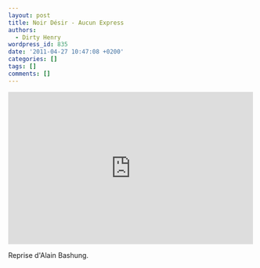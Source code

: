 ```yaml
---
layout: post
title: Noir Désir - Aucun Express
authors:
  - Dirty Henry
wordpress_id: 835
date: '2011-04-27 10:47:08 +0200'
categories: []
tags: []
comments: []
---
```

<iframe title="YouTube video player" width="500" height="311" src="http://www.youtube.com/embed/TtNwpCKuWTA?rel=0" frameborder="0" allowfullscreen></iframe>

Reprise d'Alain Bashung.
